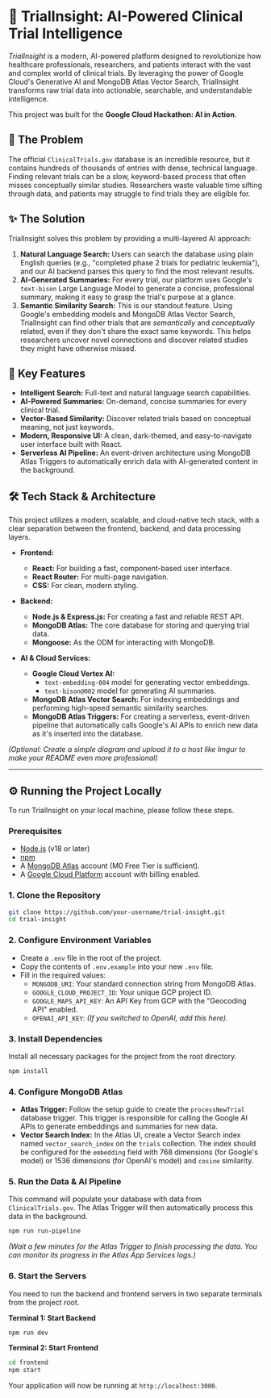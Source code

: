 
# 🔬 TrialInsight: AI-Powered Clinical Trial Intelligence

*TrialInsight* is a modern, AI-powered platform designed to revolutionize how healthcare professionals, researchers, and patients interact with the vast and complex world of clinical trials. By leveraging the power of Google Cloud's Generative AI and MongoDB Atlas Vector Search, TrialInsight transforms raw trial data into actionable, searchable, and understandable intelligence.

This project was built for the **Google Cloud Hackathon: AI in Action**.



## 🎯 The Problem

The official `ClinicalTrials.gov` database is an incredible resource, but it contains hundreds of thousands of entries with dense, technical language. Finding relevant trials can be a slow, keyword-based process that often misses conceptually similar studies. Researchers waste valuable time sifting through data, and patients may struggle to find trials they are eligible for.

## ✨ The Solution

TrialInsight solves this problem by providing a multi-layered AI approach:

1.  **Natural Language Search:** Users can search the database using plain English queries (e.g., "completed phase 2 trials for pediatric leukemia"), and our AI backend parses this query to find the most relevant results.
2.  **AI-Generated Summaries:** For every trial, our platform uses Google's `text-bison` Large Language Model to generate a concise, professional summary, making it easy to grasp the trial's purpose at a glance.
3.  **Semantic Similarity Search:** This is our standout feature. Using Google's embedding models and MongoDB Atlas Vector Search, TrialInsight can find other trials that are *semantically* and *conceptually* related, even if they don't share the exact same keywords. This helps researchers uncover novel connections and discover related studies they might have otherwise missed.

## 🚀 Key Features

*   **Intelligent Search:** Full-text and natural language search capabilities.
*   **AI-Powered Summaries:** On-demand, concise summaries for every clinical trial.
*   **Vector-Based Similarity:** Discover related trials based on conceptual meaning, not just keywords.
*   **Modern, Responsive UI:** A clean, dark-themed, and easy-to-navigate user interface built with React.
*   **Serverless AI Pipeline:** An event-driven architecture using MongoDB Atlas Triggers to automatically enrich data with AI-generated content in the background.

## 🛠️ Tech Stack & Architecture

This project utilizes a modern, scalable, and cloud-native tech stack, with a clear separation between the frontend, backend, and data processing layers.

*   **Frontend:**
    *   **React:** For building a fast, component-based user interface.
    *   **React Router:** For multi-page navigation.
    *   **CSS:** For clean, modern styling.

*   **Backend:**
    *   **Node.js & Express.js:** For creating a fast and reliable REST API.
    *   **MongoDB Atlas:** The core database for storing and querying trial data.
    *   **Mongoose:** As the ODM for interacting with MongoDB.

*   **AI & Cloud Services:**
    *   **Google Cloud Vertex AI:**
        *   `text-embedding-004` model for generating vector embeddings.
        *   `text-bison@002` model for generating AI summaries.
    *   **MongoDB Atlas Vector Search:** For indexing embeddings and performing high-speed semantic similarity searches.
    *   **MongoDB Atlas Triggers:** For creating a serverless, event-driven pipeline that automatically calls Google's AI APIs to enrich new data as it's inserted into the database.

 
*(Optional: Create a simple diagram and upload it to a host like Imgur to make your README even more professional)*

---

## ⚙️ Running the Project Locally

To run TrialInsight on your local machine, please follow these steps.

### Prerequisites

*   [Node.js](https://nodejs.org/) (v18 or later)
*   [npm](https://www.npmjs.com/)
*   A [MongoDB Atlas](https://www.mongodb.com/cloud/atlas/register) account (M0 Free Tier is sufficient).
*   A [Google Cloud Platform](https://cloud.google.com/) account with billing enabled.

### 1. Clone the Repository

```bash
git clone https://github.com/your-username/trial-insight.git
cd trial-insight
```

### 2. Configure Environment Variables

*   Create a `.env` file in the root of the project.
*   Copy the contents of `.env.example` into your new `.env` file.
*   Fill in the required values:
    *   `MONGODB_URI`: Your standard connection string from MongoDB Atlas.
    *   `GOOGLE_CLOUD_PROJECT_ID`: Your unique GCP project ID.
    *   `GOOGLE_MAPS_API_KEY`: An API Key from GCP with the "Geocoding API" enabled.
    *   `OPENAI_API_KEY`: *(If you switched to OpenAI, add this here)*.

### 3. Install Dependencies

Install all necessary packages for the project from the root directory.

```bash
npm install
```

### 4. Configure MongoDB Atlas

*   **Atlas Trigger:** Follow the setup guide to create the `processNewTrial` database trigger. This trigger is responsible for calling the Google AI APIs to generate embeddings and summaries for new data.
*   **Vector Search Index:** In the Atlas UI, create a Vector Search index named `vector_search_index` on the `trials` collection. The index should be configured for the `embedding` field with 768 dimensions (for Google's model) or 1536 dimensions (for OpenAI's model) and `cosine` similarity.

### 5. Run the Data & AI Pipeline

This command will populate your database with data from `ClinicalTrials.gov`. The Atlas Trigger will then automatically process this data in the background.

```bash
npm run run-pipeline
```
*(Wait a few minutes for the Atlas Trigger to finish processing the data. You can monitor its progress in the Atlas App Services logs.)*

### 6. Start the Servers

You need to run the backend and frontend servers in two separate terminals from the project root.

**Terminal 1: Start Backend**
```bash
npm run dev
```

**Terminal 2: Start Frontend**
```bash
cd frontend
npm start
```

Your application will now be running at `http://localhost:3000`.
````

